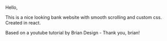 Hello,

This is a nice looking bank website with smooth scrolling and custom css.
Created in react.

Based on a youtube tutorial by Brian Design - Thank you, brian!
